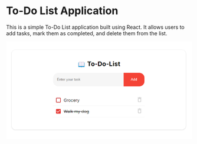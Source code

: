 # To-Do List Application

This is a simple To-Do List application built using React. It allows users to add tasks, mark them as completed, and delete them from the list.

![alt text](image.png)
